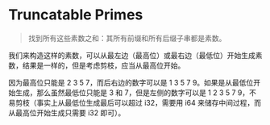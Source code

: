 # Truncatable Primes

> 找到所有这些素数之和：其所有前缀和所有后缀子串都是素数。

我们来构造这样的素数，可以从最左边（最高位）或最右边（最低位）开始生成素数，结果是一样的，但是考虑剪枝，应当从最高位开始。

因为最高位只能是 2 3 5 7，而后右边的数字可以是 1 3 5 7 9。如果是从最低位开始生成，那么虽然最低位只能是 3 和 7，但是左侧的数字可以是 1 2 3 5 7 9，不易剪枝（事实上从最低位生成最后可以超过 i32，需要用 i64 来储存中间过程，而从最高位开始生成只需要 i32 即可）。
